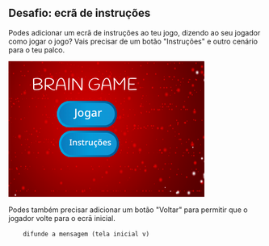 ## Desafio: ecrã de instruções

Podes adicionar um ecrā de instruções ao teu jogo, dizendo ao seu jogador como jogar o jogo? Vais precisar de um botão "Instruções" e outro cenário para o teu palco.

![captura de ecrã](images/brain-instructions.png)

Podes também precisar adicionar um botão "Voltar" para permitir que o jogador volte para o ecrā inicial.

```blocks3
    difunde a mensagem (tela inicial v)
```